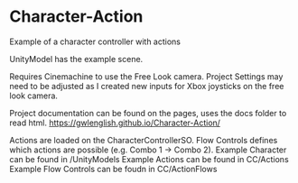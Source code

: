 # Character-Action
 Example of a character controller with actions

UnityModel has the example scene. 

Requires Cinemachine to use the Free Look camera. 
Project Settings may need to be adjusted as I created new inputs for Xbox joysticks on the free look camera. 

Project documentation can be found on the pages, uses the docs folder to read html. 
https://gwlenglish.github.io/Character-Action/


Actions are loaded on the CharacterControllerSO. 
Flow Controls defines which actions are possible (e.g. Combo 1 -> Combo 2). 
Example Character can be found in /UnityModels
Example Actions can be found in CC/Actions
Example Flow Controls can be foudn in CC/ActionFlows
